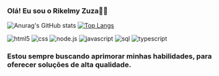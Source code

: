 ### Olá! Eu sou o Rikelmy Zuza👋🏾

![Anurag's GitHub stats](https://github-readme-stats.vercel.app/api?username=RikelmyZuza&show_icons=true&theme=radical) [![Top Langs](https://github-readme-stats.vercel.app/api/top-langs/?username=RikelmyZuza&layout=donut)](https://github.com/anuraghazra/github-readme-stats)
<div>
    <img aling="center" alt="html5" src="https://img.shields.io/badge/HTML5-E34F26?style=for-the-badge&logo=html5&logoColor=white" />
    <img aling="center" alt="css" src="https://img.shields.io/badge/CSS-239120?&style=for-the-badge&logo=css3&logoColor=white"/>
    <img aling="center" alt="node.js" src="https://img.shields.io/badge/Node.js-43853D?style=for-the-badge&logo=node.js&logoColor=white"/>
    <img aling="center" alt="javascript" src="https://img.shields.io/badge/JavaScript-F7DF1E?style=for-the-badge&logo=javascript&logoColor=black"/>
    <img aling="center" alt="sql" src="https://img.shields.io/badge/MySQL-00000F?style=for-the-badge&logo=mysql&logoColor=white"/>
    <img aling="center" alt="typescript" src="https://img.shields.io/badge/TypeScript-007ACC?style=for-the-badge&logo=typescript&logoColor=white"/>
</div>

### Estou sempre buscando aprimorar minhas habilidades, para oferecer soluções de alta qualidade.
